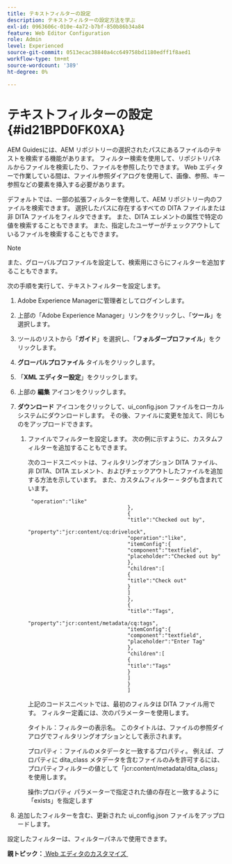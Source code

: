 ```yaml
---
title: テキストフィルターの設定
description: テキストフィルターの設定方法を学ぶ
exl-id: 0963606c-010e-4a72-b7bf-850b86b34a84
feature: Web Editor Configuration
role: Admin
level: Experienced
source-git-commit: 0513ecac38840a4cc649758bd1180edff1f8aed1
workflow-type: tm+mt
source-wordcount: '389'
ht-degree: 0%

---
```


# テキストフィルターの設定 {#id21BPD0FK0XA}

AEM Guidesには、AEM リポジトリーの選択されたパスにあるファイルのテキストを検索する機能があります。 フィルター検索を使用して、リポジトリパネルからファイルを検索したり、ファイルを参照したりできます。 Web エディターで作業している間は、ファイル参照ダイアログを使用して、画像、参照、キー参照などの要素を挿入する必要があります。

デフォルトでは、一部の拡張フィルターを使用して、AEM リポジトリー内のファイルを検索できます。 選択したパスに存在するすべての DITA ファイルまたは非 DITA ファイルをフィルタできます。 また、DITA エレメントの属性で特定の値を検索することもできます。 また、指定したユーザーがチェックアウトしているファイルを検索することもできます。

>[!NOTE]
>
> また、グローバルプロファイルを設定して、検索用にさらにフィルターを追加することもできます。

次の手順を実行して、テキストフィルターを設定します。

1. Adobe Experience Managerに管理者としてログインします。
1. 上部の「Adobe Experience Manager」リンクをクリックし、「**ツール**」を選択します。
1. ツールのリストから「**ガイド**」を選択し、「**フォルダープロファイル**」をクリックします。
1. **グローバルプロファイル** タイルをクリックします。
1. 「**XML エディター設定**」をクリックします。
1. 上部の **編集** アイコンをクリックします。
1. **ダウンロード** アイコンをクリックして、ui\_config.json ファイルをローカルシステムにダウンロードします。 その後、ファイルに変更を加えて、同じものをアップロードできます。
   1. ファイルでフィルターを設定します。 次の例に示すように、カスタムフィルターを追加することもできます。

      次のコードスニペットは、フィルタリングオプション DITA ファイル、非 DITA、DITA エレメント、およびチェックアウトしたファイルを追加する方法を示しています。 また、カスタムフィルター – タグも含まれています。

      ```
       "operation":"like"
                                      },
                                      {
                                      "title":"Checked out by",
                                      "property":"jcr:content/cq:drivelock",
                                      "operation":"like",
                                      "itemConfig":{
                                      "component":"textfield",
                                      "placeholder":"Checked out by"
                                      },
                                      "children":[
                                      {
                                      "title":"Check out"
                                      }
                                      ]
                                      },
                                      {
                                      "title":"Tags",
                                      "property":"jcr:content/metadata/cq:tags",
                                      "itemConfig":{
                                      "component":"textfield",
                                      "placeholder":"Enter Tag"
                                      },
                                      "children":[
                                      {
                                      "title":"Tags"
                                      }
                                      ]
                                      }
                                      ]
      ```

      上記のコードスニペットでは、最初のフィルタは DITA ファイル用です。 フィルター定義には、次のパラメーターを使用します。

      **&#x200B;**&#x200B;タイトル&#x200B;**&#x200B;**：フィルターの表示名。 このタイトルは、ファイルの参照ダイアログでフィルタリングオプションとして表示されます。

      **&#x200B;**&#x200B;プロパティ&#x200B;**&#x200B;**：ファイルのメタデータと一致するプロパティ。 例えば、プロパティに dita\_class メタデータを含むファイルのみを許可するには、プロパティフィルターの値として「jcr:content/metadata/dita\_class」を使用します。

      **&#x200B;**&#x200B;操作&#x200B;**:**&#x200B;プロパティ パラメーターで指定された値の存在と一致するように「exists」を指定します

1. 追加したフィルターを含む、更新された ui\_config.json ファイルをアップロードします。

設定したフィルターは、フィルターパネルで使用できます。

**親トピック：**&#x200B;[&#x200B; Web エディタのカスタマイズ &#x200B;](conf-web-editor.md)
